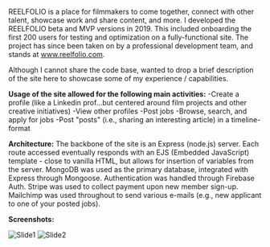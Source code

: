 REELFOLIO is a place for filmmakers to come together, connect with other talent, showcase work and share content, and more. I developed the REELFOLIO beta and MVP versions in 2019. This included onboarding the first 200 users for testing and optimization on a fully-functional site. The project has since been taken on by a professional development team, and stands at www.reelfolio.com.

Although I cannot share the code base, wanted to drop a brief description of the site here to showcase some of my experience / capabilities.

**Usage of the site allowed for the following main activities:**
-Create a profile (like a Linkedin prof...but centered around film projects and other creative initiatives)
-View other profiles
-Post jobs
-Browse, search, and apply for jobs
-Post "posts" (i.e., sharing an interesting article) in a timeline-format

**Architecture:**
The backbone of the site is an Express (node.js) server. Each route accessed eventually responds with an EJS (Embedded JavaScript) template - close to vanilla HTML, but allows for insertion of variables from the server. MongoDB was used as the primary database, integrated with Express through Mongoose. Authentication was handled through Firebase Auth. Stripe was used to collect payment upon new member sign-up. Mailchimp was used throughout to send various e-mails (e.g., new applicant to one of your posted jobs).

**Screenshots:**

![Slide1](https://user-images.githubusercontent.com/42954670/107124260-68daf680-6868-11eb-98e7-6cd9a8852880.png)
![Slide2](https://user-images.githubusercontent.com/42954670/107124262-6b3d5080-6868-11eb-9c6a-af7330af282d.png)
